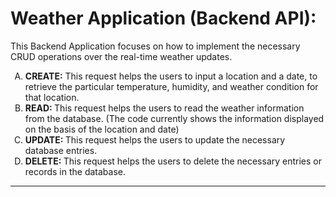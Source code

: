 # Weather Application (Backend API):

This Backend Application focuses on how to implement the necessary CRUD operations over the real-time weather updates.
<ol type = 'A'>
  <li><b>CREATE:</b> This request helps the users to input a location and a date, to retrieve the particular temperature, humidity, and weather condition for that location.</li>
  <li><b>READ: </b> This request helps the users to read the weather information from the database. (The code currently shows the information displayed on the basis of the location and date)</li>
  <li><b>UPDATE: </b> This request helps the users to update the necessary database entries.</li>
  <li><b>DELETE: </b> This request helps the users to delete the necessary entries or records in the database.</li>
</ol>
<hr>
